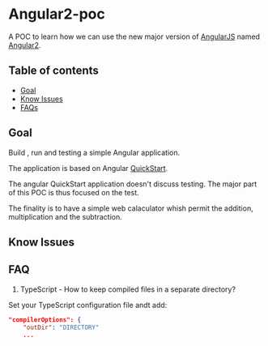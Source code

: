 # Angular2-poc
A POC to learn how we can use the new major version of [AngularJS](https://angularjs.org/) named [Angular2](https://angular.io/).

## Table of contents

* [Goal](#goal)
* [Know Issues](#know-issues)
* [FAQs](#faqs)

## Goal

Build , run and testing a simple Angular application. 

The application is based on Angular [QuickStart](https://github.com/angular/quickstart/blob/master/README.md).

The angular QuickStart application doesn't discuss testing. The major part of this POC is thus focused on the test.

The finality is to have a simple web calaculator whish permit the addition, multiplication and the subtraction.


## Know Issues


## FAQ
1) TypeScript - How to keep compiled files in a separate directory?

Set your TypeScript configuration file andt add:

```json
"compilerOptions": {
    "outDir": "DIRECTORY"
    ...
```
